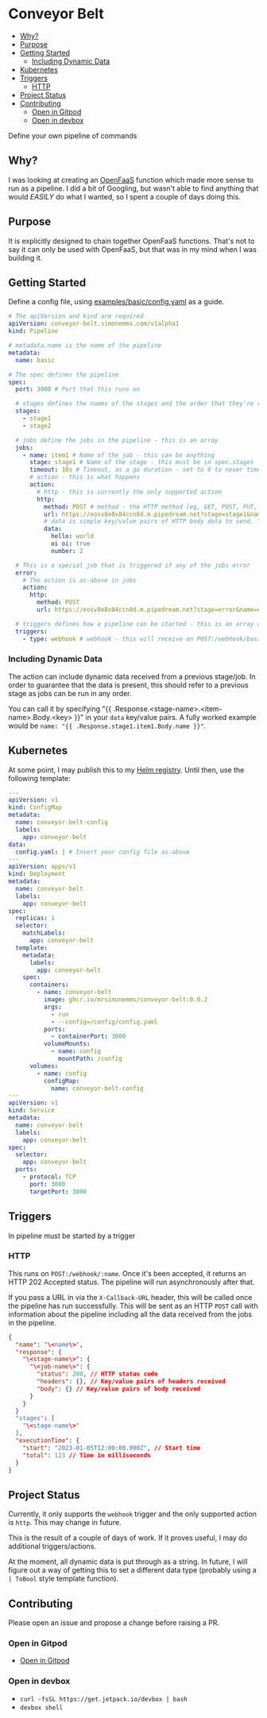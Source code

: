 # Conveyor Belt

<!-- toc -->

* [Why?](#why)
* [Purpose](#purpose)
* [Getting Started](#getting-started)
  * [Including Dynamic Data](#including-dynamic-data)
* [Kubernetes](#kubernetes)
* [Triggers](#triggers)
  * [HTTP](#http)
* [Project Status](#project-status)
* [Contributing](#contributing)
  * [Open in Gitpod](#open-in-gitpod)
  * [Open in devbox](#open-in-devbox)

<!-- Regenerate with "pre-commit run -a markdown-toc" -->

<!-- tocstop -->

Define your own pipeline of commands

## Why?

I was looking at creating an [OpenFaaS](https://openfaas.com) function which
made more sense to run as a pipeline. I did a bit of Googling, but wasn't able
to find anything that would _EASILY_ do what I wanted, so I spent a couple of
days doing this.

## Purpose

It is explicitly designed to chain together OpenFaaS functions. That's not to
say it can only be used with OpenFaaS, but that was in my mind when I was
building it.

## Getting Started

Define a config file, using
[examples/basic/config.yaml](./examples/basic//config.yaml) as a guide.

```yaml
# The apiVersion and kind are required
apiVersion: conveyor-belt.simonemms.com/v1alpha1
kind: Pipeline

# metadata.name is the name of the pipeline
metadata:
  name: basic

# The spec defines the pipeline
spec:
  port: 3000 # Port that this runs on

  # stages defines the names of the stages and the order that they're run in
  stages:
    - stage1
    - stage2

  # jobs define the jobs in the pipeline - this is an array
  jobs:
    - name: item1 # Name of the job - this can be anything
      stage: stage1 # Name of the stage - this must be in spec.stages
      timeout: 10s # Timeout, as a go duration - set to 0 to never timeout. Defaults to 30s
      # action - this is what happens
      action:
        # http - this is currently the only supported action
        http:
          method: POST # method - the HTTP method (eg, GET, POST, PUT, DELETE, PATCH etc)
          url: https://eosv8e8x84ccn8d.m.pipedream.net?stage=stage1&name=item1 # url - the URL to call
          # data is simple key/value pairs of HTTP body data to send. This is optional and can include dynamic data (see below)
          data:
            hello: world
            oi oi: true
            number: 2

  # This is a special job that is triggered if any of the jobs error
  error:
    # The action is as-above in jobs
    action:
      http:
        method: POST
        url: https://eosv8e8x84ccn8d.m.pipedream.net?stage=error&name=errorHandler

  # triggers defines how a pipeline can be started - this is an array of objects
  triggers:
    - type: webhook # webhook - this will receive on POST:/webhook/basic (basic is the name set in metadata.name)
```

### Including Dynamic Data

The action can include dynamic data received from a previous stage/job. In order
to guarantee that the data is present, this should refer to a previous stage as
jobs can be run in any order.

You can call it by specifying "{{ .Response.\<stage-name\>.\<item-name\>.Body.\<key\> }}"
in your `data` key/value pairs. A fully worked example would be
`name: "{{ .Response.stage1.item1.Body.name }}"`.

## Kubernetes

At some point, I may publish this to my [Helm registry](https://helm.simonemms.com).
Until then, use the following template:

```yaml
---
apiVersion: v1
kind: ConfigMap
metadata:
  name: conveyor-belt-config
  labels:
    app: conveyor-belt
data:
  config.yaml: | # Insert your config file as-above
---
apiVersion: apps/v1
kind: Deployment
metadata:
  name: conveyor-belt
  labels:
    app: conveyor-belt
spec:
  replicas: 1
  selector:
    matchLabels:
      app: conveyor-belt
  template:
    metadata:
      labels:
        app: conveyor-belt
    spec:
      containers:
        - name: conveyor-belt
          image: ghcr.io/mrsimonemms/conveyor-belt:0.0.2
          args:
            - run
            - --config=/config/config.yaml
          ports:
            - containerPort: 3000
          volumeMounts:
            - name: config
              mountPath: /config
      volumes:
        - name: config
          configMap:
            name: conveyor-belt-config
---
apiVersion: v1
kind: Service
metadata:
  name: conveyor-belt
  labels:
    app: conveyor-belt
spec:
  selector:
    app: conveyor-belt
  ports:
    - protocol: TCP
      port: 3000
      targetPort: 3000
```

## Triggers

In pipeline must be started by a trigger

### HTTP

This runs on `POST:/webhook/:name`. Once it's been accepted, it returns an HTTP
202 Accepted status. The pipeline will run asynchronously after that.

If you pass a URL in via the `X-Callback-URL` header, this will be called once
the pipeline has run successfully. This will be sent as an HTTP `POST` call with
information about the pipeline including all the data received from the jobs in
the pipeline.

```json
{
  "name": "\<name\>",
  "response": {
    "\<stage-name\>": {
      "\<job-name\>": {
        "status": 200, // HTTP status code
        "headers": {}, // Key/value pairs of headers received
        "body": {} // Key/value pairs of body received
      }
    }
  }
  "stages": [
    "\<stage-name\>"
  ],
  "executionTime": {
    "start": "2023-01-05T12:00:00.000Z", // Start time
    "total": 123 // Time in milliseconds
  }
}
```

## Project Status

Currently, it only supports the `webhook` trigger and the only supported action is
`http`. This may change in future.

This is the result of a couple of days of work. If it proves useful, I may do
additional triggers/actions.

At the moment, all dynamic data is put through as a string. In future, I will
figure out a way of getting this to set a different data type (probably using
a ` | ToBool` style template function).

## Contributing

Please open an issue and propose a change before raising a PR.

### Open in Gitpod

* [Open in Gitpod](https://gitpod.io/from-referrer/)

### Open in devbox

* `curl -fsSL https://get.jetpack.io/devbox | bash`
* `devbox shell`

